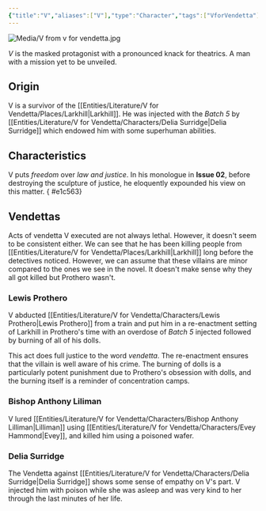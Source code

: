 ```yaml
---
{"title":"V","aliases":["V"],"type":"Character","tags":["VforVendetta"],"created":"2023-10-25T11:18:43+06:00","updated":"2023-10-28T23:23:55+06:00","dg-publish":true,"dg-note-icon":2,"permalink":"/entities/literature/v-for-vendetta/characters/v/","dgPassFrontmatter":true,"noteIcon":2}
---
```


![Media/V from v for vendetta.jpg](/img/user/Media/V%20from%20v%20for%20vendetta.jpg)

*V* is the masked protagonist with a pronounced knack for theatrics. A man with a mission yet to be unveiled.

## Origin
V is a survivor of the [[Entities/Literature/V for Vendetta/Places/Larkhill\|Larkhill]]. He was injected with the *Batch 5* by [[Entities/Literature/V for Vendetta/Characters/Delia Surridge\|Delia Surridge]] which endowed him with some superhuman abilities.

## Characteristics
V puts *freedom* over *law and justice*. In his monologue in **Issue 02**, before destroying the sculpture of justice, he eloquently expounded his view on this matter.
{ #e1c563}


## Vendettas
Acts of vendetta V executed are not always lethal. However, it doesn't seem to be consistent either. We can see that he has been killing people from [[Entities/Literature/V for Vendetta/Places/Larkhill\|Larkhill]] long before the detectives noticed. However, we can assume that these villains are minor compared to the ones we see in the novel. It doesn't make sense why they all got killed but Prothero wasn't.
### Lewis Prothero
V abducted [[Entities/Literature/V for Vendetta/Characters/Lewis Prothero\|Lewis Prothero]] from a train and put him in a re-enactment setting of Larkhill in Prothero's time with an overdose of *Batch 5* injected followed by burning of all of his dolls.

This act does full justice to the word *vendetta*. The re-enactment ensures that the villain is well aware of his crime. The burning of dolls is a particularly potent punishment due to Prothero's obsession with dolls, and the burning itself is a reminder of concentration camps.

### Bishop Anthony Liliman
V lured [[Entities/Literature/V for Vendetta/Characters/Bishop Anthony Lilliman\|Lilliman]] using [[Entities/Literature/V for Vendetta/Characters/Evey Hammond\|Evey]], and killed him using a poisoned wafer.

### Delia Surridge
The Vendetta against [[Entities/Literature/V for Vendetta/Characters/Delia Surridge\|Delia Surridge]] shows some sense of empathy on V's part. V injected him with poison while she was asleep and was very kind to her through the last minutes of her life.